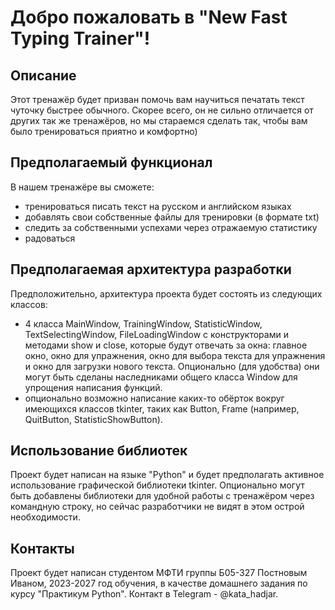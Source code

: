 # Добро пожаловать в "New Fast Typing Trainer"!

## Описание

Этот тренажёр будет призван помочь вам научиться печатать текст чуточку быстрее обычного. 
Скорее всего, он не сильно отличается от других так же тренажёров, но мы стараемся сделать так, чтобы вам было тренироваться приятно и комфортно)

## Предполагаемый функционал

В нашем тренажёре вы сможете:

- тренироваться писать текст на русском и английском языках
- добавлять свои собственные файлы для тренировки (в формате txt)
- следить за собственными успехами через отражаемую статистику
- радоваться

## Предполагаемая архитектура разработки

Предположительно, архитектура проекта будет состоять из следующих классов:

- 4 класса MainWindow, TrainingWindow, StatisticWindow, TextSelectingWindow, FileLoadingWindow с конструкторами и методами show и close, которые будут отвечать за окна: главное окно, окно для упражнения, окно для выбора текста для упражнения и окно для загрузки нового текста. Опционально (для удобства) они могут быть сделаны наследниками общего класса Window для упрощения написания функций.
- опционально возможно написание каких-то обёрток вокруг имеющихся классов tkinter, таких как Button, Frame (например, QuitButton, StatisticShowButton).

## Использование библиотек

Проект будет написан на языке "Python" и будет предполагать активное использование графической библиотеки tkinter. Опционально могут быть добавлены библиотеки для удобной работы с тренажёром через командную строку, но сейчас разработчики не видят в этом острой необходимости.

## Контакты

Проект будет написан студентом МФТИ группы Б05-327 Постновым Иваном, 2023-2027 год обучения, в качестве домашнего задания по курсу "Практикум Python". Контакт в Telegram - @kata\_hadjar.
